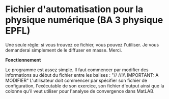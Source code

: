 # Fichier d'automatisation pour la physique numérique (BA 3 physique EPFL)

Une seule règle: si vous trouvez ce fichier, vous pouvez l'utiliser. Je vous demanderai simplement de le diffuser en masse. Merci.

**Fonctionnement**
<p>Le programme est assez simple. Il faut commencer par modifier des informations au début du fichier entre les balises : "// //!\\ IMPORTANT: A MODIFIER" 
L'utilisateur doit commencer par spécifier son fichier de configuration, l'exécutable de son exercice, son fichier d'output ainsi que la colonne qu'il veut utiliser pour l'analyse de convergence dans MatLAB.</p>
